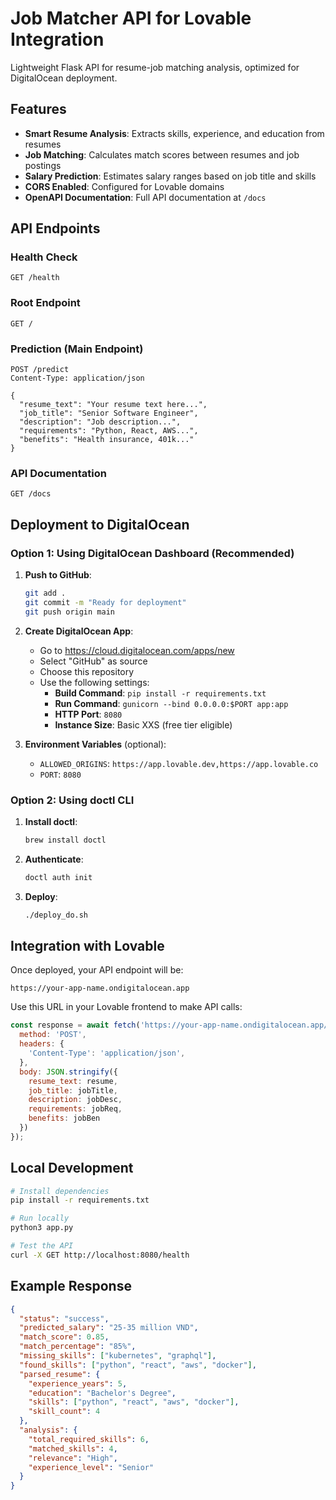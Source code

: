 # Job Matcher API for Lovable Integration

Lightweight Flask API for resume-job matching analysis, optimized for DigitalOcean deployment.

## Features

- **Smart Resume Analysis**: Extracts skills, experience, and education from resumes
- **Job Matching**: Calculates match scores between resumes and job postings
- **Salary Prediction**: Estimates salary ranges based on job title and skills
- **CORS Enabled**: Configured for Lovable domains
- **OpenAPI Documentation**: Full API documentation at `/docs`

## API Endpoints

### Health Check
```
GET /health
```

### Root Endpoint
```
GET /
```

### Prediction (Main Endpoint)
```
POST /predict
Content-Type: application/json

{
  "resume_text": "Your resume text here...",
  "job_title": "Senior Software Engineer",
  "description": "Job description...",
  "requirements": "Python, React, AWS...",
  "benefits": "Health insurance, 401k..."
}
```

### API Documentation
```
GET /docs
```

## Deployment to DigitalOcean

### Option 1: Using DigitalOcean Dashboard (Recommended)

1. **Push to GitHub**:
   ```bash
   git add .
   git commit -m "Ready for deployment"
   git push origin main
   ```

2. **Create DigitalOcean App**:
   - Go to https://cloud.digitalocean.com/apps/new
   - Select "GitHub" as source
   - Choose this repository
   - Use the following settings:
     - **Build Command**: `pip install -r requirements.txt`
     - **Run Command**: `gunicorn --bind 0.0.0.0:$PORT app:app`
     - **HTTP Port**: `8080`
     - **Instance Size**: Basic XXS (free tier eligible)

3. **Environment Variables** (optional):
   - `ALLOWED_ORIGINS`: `https://app.lovable.dev,https://app.lovable.co`
   - `PORT`: `8080`

### Option 2: Using doctl CLI

1. **Install doctl**:
   ```bash
   brew install doctl
   ```

2. **Authenticate**:
   ```bash
   doctl auth init
   ```

3. **Deploy**:
   ```bash
   ./deploy_do.sh
   ```

## Integration with Lovable

Once deployed, your API endpoint will be:
```
https://your-app-name.ondigitalocean.app
```

Use this URL in your Lovable frontend to make API calls:

```javascript
const response = await fetch('https://your-app-name.ondigitalocean.app/predict', {
  method: 'POST',
  headers: {
    'Content-Type': 'application/json',
  },
  body: JSON.stringify({
    resume_text: resume,
    job_title: jobTitle,
    description: jobDesc,
    requirements: jobReq,
    benefits: jobBen
  })
});
```

## Local Development

```bash
# Install dependencies
pip install -r requirements.txt

# Run locally
python3 app.py

# Test the API
curl -X GET http://localhost:8080/health
```

## Example Response

```json
{
  "status": "success",
  "predicted_salary": "25-35 million VND",
  "match_score": 0.85,
  "match_percentage": "85%",
  "missing_skills": ["kubernetes", "graphql"],
  "found_skills": ["python", "react", "aws", "docker"],
  "parsed_resume": {
    "experience_years": 5,
    "education": "Bachelor's Degree",
    "skills": ["python", "react", "aws", "docker"],
    "skill_count": 4
  },
  "analysis": {
    "total_required_skills": 6,
    "matched_skills": 4,
    "relevance": "High",
    "experience_level": "Senior"
  }
}
```
